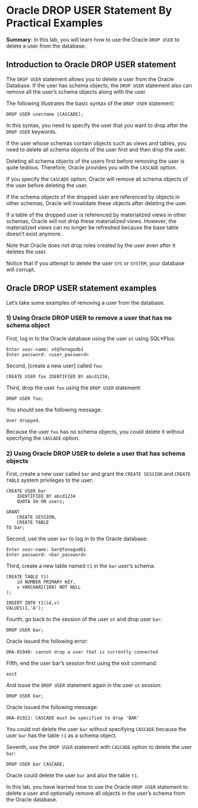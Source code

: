 # Oracle DROP USER Statement By Practical Examples
**Summary**: In this lab, you will learn how to use the Oracle `DROP USER` to delete a user from the database.

Introduction to Oracle DROP USER statement
------------------------------------------

The `DROP USER` statement allows you to delete a user from the Oracle Database. If the user has schema objects, the `DROP USER` statement also can remove all the user’s schema objects along with the user.

The following illustrates the basic syntax of the `DROP USER` statement:

```
DROP USER username [CASCADE];
```


In this syntax, you need to specify the user that you want to drop after the `DROP USER` keywords.

If the user whose schemas contain objects such as views and tables, you need to delete all schema objects of the user first and then drop the user.

Deleting all schema objects of the users first before removing the user is quite tedious. Therefore, Oracle provides you with the `CASCADE` option.

If you specify the `CASCADE` option, Oracle will remove all schema objects of the user before deleting the user.

If the schema objects of the dropped user are referenced by objects in other schemas, Oracle will invalidate these objects after deleting the user.

If a table of the dropped user is referenced by materialized views in other schemas, Oracle will not drop these materialized views. However, the materialized views can no longer be refreshed because the base table doesn’t exist anymore.

Note that Oracle does not drop roles created by the user even after it deletes the user.

Notice that if you attempt to delete the user `SYS` or `SYSTEM`, your database will corrupt.

Oracle DROP USER statement examples
-----------------------------------

Let’s take some examples of removing a user from the database.

### 1) Using Oracle DROP USER to remove a user that has no schema object

First, log in to the Oracle database using the user `ot` using SQL\*Plus:

```
Enter user-name: ot@fenagodb1
Enter password: <user_password>
```


Second, [create a new user] called `foo`:

```
CREATE USER foo IDENTIFIED BY abcd1234;
```


Third, drop the user `foo` using the `DROP USER` statement:

```
DROP USER foo;
```


You should see the following message:

```
User dropped.
```


Because the user `foo` has no schema objects, you could delete it without specifying the `CASCADE` option.

### 2) Using Oracle DROP USER to delete a user that has schema objects

First, create a new user called `bar` and grant the `CREATE SESSION` and `CREATE TABLE` system privileges to the user:

```
CREATE USER bar 
    IDENTIFIED BY abcd1234 
    QUOTA 5m ON users;

GRANT 
    CREATE SESSION,
    CREATE TABLE
TO bar;
```


Second, use the user `bar` to log in to the Oracle database:

```
Enter user-name: bar@fenagodb1
Enter password: <bar_password>
```


Third, create a new table named `t1` in the `bar` user’s schema:

```
CREATE TABLE t1(
    id NUMBER PRIMARY KEY,
    v VARCHAR2(100) NOT NULL
);

INSERT INTO t1(id,v) 
VALUES(1,'A');
```


Fourth, go back to the session of the user `ot` and drop user `bar`:

```
DROP USER bar;
```


Oracle issued the following error:

```
ORA-01940: cannot drop a user that is currently connected

```


Fifth, end the user bar’s session first using the exit command:

```
exit

```


And issue the `DROP USER` statement again in the user `ot` session:

```
DROP USER bar;
```


Oracle issued the following message:

```
ORA-01922: CASCADE must be specified to drop 'BAR'
```


You could not delete the user `bar` without specifying `CASCADE` because the user `bar` has the table `t1` as a schema object.

Seventh, use the `DROP USER` statement with `CASCADE` option to delete the user `bar`:

```
DROP USER bar CASCADE;
```


Oracle could delete the user `bar` and also the table `t1`.

In this lab, you have learned how to use the Oracle `DROP USER` statement to delete a user and optionally remove all objects in the user’s schema from the Oracle database.
